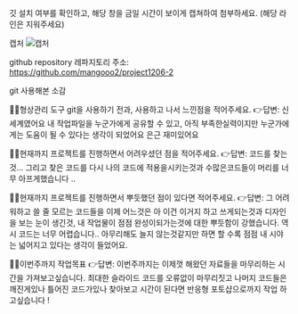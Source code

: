 깃 설치 여부를 확인하고, 해당 창을 금일 시간이 보이게 캡쳐하여 첨부하세요. (해당 라인은 지워주세요)

캡처
![캡처](https://user-images.githubusercontent.com/92082963/144802580-b35262e9-d834-40fa-87b7-336e2fd56cff.PNG)

github repository 레파지토리 주소: https://github.com/mangooo2/project1206-2

git 사용해본 소감

🙋‍♀️형상관리 도구 git을 사용하기 전과, 사용하고 나서 느낀점을 적어주세요. 👉답변: 신세계였어요 내 작업파일을 누군가에게 공유할 수 있고, 아직 부족한실력이지만 누군가에게는 도움이 될 수 있다는 생각이 되었어요 은근 재미있어요

🙋‍♀️현재까지 프로젝트를 진행하면서 어려우셨던 점을 적어주세요. 👉답변: 코드를 찾는것... 그리고 찾은 코드를 다시 나의 코드에 적용을시키는것과 수많은코드들이 머리를 너무 아프게했습니다 ..

🙋‍♀️현재까지 프로젝트를 진행하면서 뿌듯했던 점이 있다면 적어주세요. 👉답변: 그 어려워하고 쓸 줄 모르는 코드들을 이제 어느것은 아 이건 이거지 하고 쓰게되는것과 디자인을 보는 눈이 생긴것, 내 작업물이 점점 완성이되가는것에 대한 뿌듯함이 강했습니다. 역시 코드는 너무 어렵습니다.. 아무리해도 늘지 않는것같지만 하면 할 수록 점점 내 시야는 넓어지고 있다는 생각이 들었어요.

🙋‍♀️이번주까지 작업목표
👉답변: 이번주까지는 이제껏 해왔던 자료들을 마무리하는 시간을 가져보고싶습니다. 최대한 슬라이드 코드를 오류없이 마무리짓고 나머지 코드들은 깨진게있나 틀어진 코드가있나 찾아보고 
시간이 된다면 반응형 포토샵으로까지 작업 하고싶습니다 !
